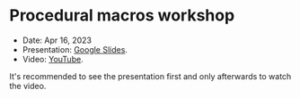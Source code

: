 # Procedural macros workshop

* Date: Apr 16, 2023
* Presentation: [Google Slides](https://docs.google.com/presentation/d/1UCD8FdG2KIawhZIpjCiEMyzJqNrurc__ekECASVAGvc/edit?usp=sharing).
* Video: [YouTube](https://www.youtube.com/watch?v=m2IfEkyOZMc).

It's recommended to see the presentation first and only afterwards to watch the video.
